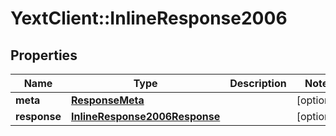 # YextClient::InlineResponse2006

## Properties
Name | Type | Description | Notes
------------ | ------------- | ------------- | -------------
**meta** | [**ResponseMeta**](ResponseMeta.md) |  | [optional] 
**response** | [**InlineResponse2006Response**](InlineResponse2006Response.md) |  | [optional] 


